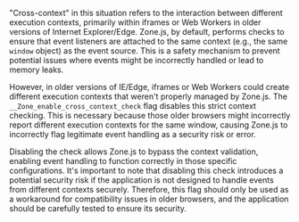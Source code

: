 "Cross-context" in this situation refers to the interaction between different execution contexts, primarily within iframes or Web Workers in older versions of Internet Explorer/Edge.  Zone.js, by default, performs checks to ensure that event listeners are attached to the same context (e.g., the same `window` object) as the event source. This is a safety mechanism to prevent potential issues where events might be incorrectly handled or lead to memory leaks.

However, in older versions of IE/Edge, iframes or Web Workers could create different execution contexts that weren't properly managed by Zone.js.  The `__Zone_enable_cross_context_check` flag disables this strict context checking. This is necessary because those older browsers might incorrectly report different execution contexts for the same window, causing Zone.js to incorrectly flag legitimate event handling as a security risk or error.

Disabling the check allows Zone.js to bypass the context validation, enabling event handling to function correctly in those specific configurations.  It's important to note that disabling this check introduces a potential security risk if the application is not designed to handle events from different contexts securely.  Therefore, this flag should only be used as a workaround for compatibility issues in older browsers, and the application should be carefully tested to ensure its security.